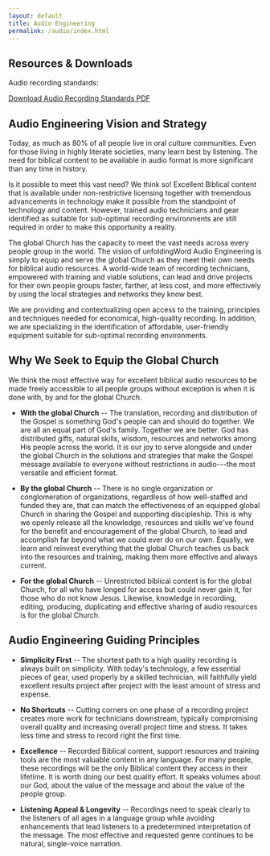 ```yaml
---
layout: default
title: Audio Engineering
permalink: /audio/index.html
---
```



## Resources & Downloads

Audio recording standards:

<a class="button" href="{{ site.baseurl }}{{ site.data.assets.audiostandards-pdf.url }}">Download Audio Recording Standards PDF</a>


## Audio Engineering Vision and Strategy

Today, as much as 80% of all people live in oral culture communities. Even for those living in highly literate societies, many learn best by listening. The need for biblical content to be available in audio format is more significant than any time in history.

Is it possible to meet this vast need? We think so! Excellent Biblical content that is available under non-restrictive licensing together with tremendous advancements in technology make it possible from the standpoint of technology and content. However, trained audio technicians and gear identified as suitable for sub-optimal recording environments are still required in order to make this opportunity a reality. 

The global Church has the capacity to meet the vast needs across every people group in the world. The vision of unfoldingWord Audio Engineering is simply to equip and serve the global Church as they meet their own needs for biblical audio resources. A world-wide team of recording technicians, empowered with training and viable solutions, can lead and drive projects for their own people groups faster, farther, at less cost, and more effectively by using the local strategies and networks they know best.

We are providing and contextualizing open access to the training, principles and techniques needed for economical, high-quality recording. In addition, we are specializing in the identification of affordable, user-friendly equipment suitable for sub-optimal recording environments.


## Why We Seek to Equip the Global Church

We think the most effective way for excellent biblical audio resources to be made freely accessible to all people groups without exception is when it is done with, by and for the global Church.


* **With the global Church** -- The translation, recording and distribution of the Gospel is something God's people can and should do together. We are all an equal part of God's family. Together we are better. God has distributed gifts, natural skills, wisdom, resources and networks among His people across the world. It is our joy to serve alongside and under the global Church in the solutions and strategies that make the Gospel message available to everyone without restrictions in audio---the most versatile and efficient format.

* **By the global Church** -- There is no single organization or conglomeration of organizations, regardless of how well-staffed and funded they are, that can match the effectiveness of an equipped global Church in sharing the Gospel and supporting discipleship. This is why we openly release all the knowledge, resources and skills we've found for the benefit and encouragement of the global Church, to lead and accomplish far beyond what we could ever do on our own. Equally, we learn and reinvest everything that the global Church teaches us back into the resources and training, making them more effective and always current.

* **For the global Church** -- Unrestricted biblical content is for the global Church, for all who have longed for access but could never gain it, for those who do not know Jesus. Likewise, knowledge in recording, editing, producing, duplicating and effective sharing of audio resources is for the global Church.

## Audio Engineering Guiding Principles

* **Simplicity First** -- The shortest path to a high quality recording is always built on simplicity. With today's technology, a few essential pieces of gear, used properly by a skilled technician, will faithfully yield excellent results project after project with the least amount of stress and expense.

* **No Shortcuts** -- Cutting corners on one phase of a recording project creates more work for technicians downstream, typically compromising overall quality and increasing overall project time and stress. It takes less time and stress to record right the first time.

* **Excellence** -- Recorded Biblical content, support resources and training tools are the most valuable content in any language. For many people, these recordings will be the only Biblical content they access in their lifetime. It is worth doing our best quality effort. It speaks volumes about our God, about the value of the message and about the value of the people group. 

* **Listening Appeal & Longevity** -- Recordings need to speak clearly to the listeners of all ages in a language group while avoiding enhancements that lead listeners to a predetermined interpretation of the message. The most effective and requested genre continues to be natural, single-voice narration.   
